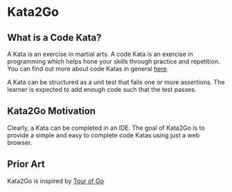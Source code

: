 # Kata2Go

## What is a Code Kata?

A Kata is an exercise in martial arts. A code Kata is an exercise in programming which helps hone your skills through practice and repetition. You can find out more about code Katas in general [here](http://codekata.pragprog.com).

A Kata can be structured as a unit test that fails one or more assertions. The learner is expected to add enough code such that the test passes. 

## Kata2Go Motivation

Clearly, a Kata can be completed in an IDE. The goal of Kata2Go is to provide a simple and easy to complete code Katas using just a web browser.

## Prior Art

Kata2Go is inspired by [Tour of Go](https://tour.golang.org/welcome/1)
